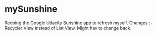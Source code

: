 # mySunshine
Redoing the Google Udacity Sunshine app to refresh myself.
Changes :- Recycler View instead of List View, Might hav to change back.
